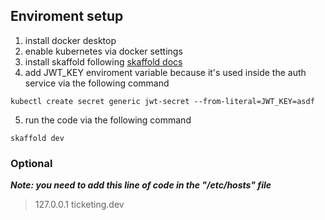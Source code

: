 ## Enviroment setup

1. install docker desktop
2. enable kubernetes via docker settings
3. install skaffold following [skaffold docs](https://skaffold.dev/)
4. add JWT_KEY enviroment variable because it's used inside the auth service via the following command

```
kubectl create secret generic jwt-secret --from-literal=JWT_KEY=asdf
```

5. run the code via the following command

```
skaffold dev
```

### Optional

**_Note: you need to add this line of code in the "/etc/hosts" file_**

> 127.0.0.1 ticketing.dev
